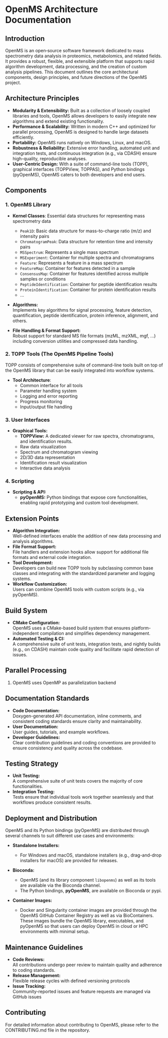 # OpenMS Architecture Documentation

## Introduction

OpenMS is an open‐source software framework dedicated to mass spectrometry data analysis in proteomics, metabolomics, and related fields. It provides a robust, flexible, and extensible platform that supports rapid algorithm development, data processing, and the creation of custom analysis pipelines. This document outlines the core architectural components, design principles, and future directions of the OpenMS project.

## Architecture Principles

- **Modularity & Extensibility:** Built as a collection of loosely coupled libraries and tools, OpenMS allows developers to easily integrate new algorithms and extend existing functionality.
- **Performance & Scalability:** Written in modern C++ and optimized for parallel processing, OpenMS is designed to handle large datasets efficiently.
- **Portability:** OpenMS runs natively on Windows, Linux, and macOS.
- **Robustness & Reliability:** Extensive error handling, automated unit and integration tests, and continuous integration (e.g., via CDASH) ensure high-quality, reproducible analyses.
- **User-Centric Design:** With a suite of command-line tools (TOPP), graphical interfaces (TOPPView, TOPPAS), and Python bindings (pyOpenMS), OpenMS caters to both developers and end users.

## Components

### 1. OpenMS Library
- **Kernel Classes**: Essential data structures for representing mass spectrometry data
  - `Peak1D`: Basic data structure for mass-to-charge ratio (m/z) and intensity pairs
  - `ChromatogramPeak`: Data structure for retention time and intensity pairs
  - `MSSpectrum`: Represents a single mass spectrum
  - `MSExperiment`: Container for multiple spectra and chromatograms
  - `Feature`: Represents a feature in a mass spectrum
  - `FeatureMap`: Container for features detected in a sample
  - `ConsensusMap`: Container for features identified across multiple samples or conditions
  - `PeptideIdentification`: Container for peptide identification results
  - `ProteinIdentification`: Container for protein identification results
  - ...

- **Algorithms:**  
  Implements key algorithms for signal processing, feature detection, quantification, peptide identification, protein inference, alignment, and others.
  
- **File Handling & Format Support:**  
  Robust support for standard MS file formats (mzML, mzXML, mgf, ...) including conversion utilities and compressed data handling.

### 2. TOPP Tools (The OpenMS Pipeline Tools)

TOPP consists of comprehensive suite of command-line tools built on top of the OpenMS library that can be easily integrated into workflow systems.

- **Tool Architecture**:
  - Common interface for all tools
  - Parameter handling system
  - Logging and error reporting
  - Progress monitoring
  - Input/output file handling

### 3. User Interfaces
- **Graphical Tools:**  
  - **TOPPView:** A dedicated viewer for raw spectra, chromatograms, and identification results.
  - Raw data visualization
  - Spectrum and chromatogram viewing
  - 2D/3D data representation 
  - Identification result visualization
  - Interactive data analysis

### 4. Scripting  
- **Scripting & API:**  
  - **pyOpenMS:** Python bindings that expose core functionalities, enabling rapid prototyping and custom tool development.  


## Extension Points

- **Algorithm Integration:**  
  Well-defined interfaces enable the addition of new data processing and analysis algorithms.
- **File Format Support:**  
  File handlers and extension hooks allow support for additional file formats and external code integration.
- **Tool Development:**  
  Developers can build new TOPP tools by subclassing common base classes and integrating with the standardized parameter and logging systems.
- **Workflow Customization:**  
  Users can combine OpenMS tools with custom scripts (e.g., via pyOpenMS).

## Build System

- **CMake Configuration:**  
  OpenMS uses a CMake-based build system that ensures platform-independent compilation and simplifies dependency management.
- **Automated Testing & CI:**  
  A comprehensive suite of unit tests, integration tests, and nightly builds (e.g., on CDASH) maintain code quality and facilitate rapid detection of issues.

## Parallel Processing

1. OpenMS uses OpenMP as parallelization backend

## Documentation Standards

- **Code Documentation:**  
  Doxygen-generated API documentation, inline comments, and consistent coding standards ensure clarity and maintainability.
- **User Documentation:**  
  User guides, tutorials, and example workflows.
- **Developer Guidelines:**  
  Clear contribution guidelines and coding conventions are provided to ensure consistency and quality across the codebase.

## Testing Strategy

- **Unit Testing:**  
  A comprehensive suite of unit tests covers the majority of core functionalities.
- **Integration Testing:**  
  Tests ensure that individual tools work together seamlessly and that workflows produce consistent results.

## Deployment and Distribution

OpenMS and its Python bindings (pyOpenMS) are distributed through several channels to suit different use cases and environments:

- **Standalone Installers:**  
  - For Windows and macOS, standalone installers (e.g., drag-and-drop installers for macOS) are provided for releases.

- **Bioconda:**  
  - OpenMS (and its library component `libopenms`) as well as its tools are available via the Bioconda channel.
  - The Python bindings, **pyOpenMS**, are available on Bioconda or pypi.

- **Container Images:**  
  - Docker and Singularity container images are provided through the OpenMS GitHub Container Registry as well as via BioContainers. These images bundle the OpenMS library, executables, and pyOpenMS so that users can deploy OpenMS in cloud or HPC environments with minimal setup.  


## Maintenance Guidelines

- **Code Reviews:**  
  All contributions undergo peer review to maintain quality and adherence to coding standards.
- **Release Management:**  
  Flexible release cycles with defined versioning protocols
- **Issue Tracking:**  
  Community-reported issues and feature requests are managed via GitHub issues


## Contributing

For detailed information about contributing to OpenMS, please refer to the CONTRIBUTING.md file in the repository.
